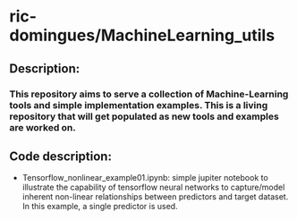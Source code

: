 # ric-domingues/MachineLearning_utils
## Description: 
### This repository aims to serve a collection of Machine-Learning tools and simple implementation examples. This is a living repository that will get populated as new tools and examples are worked on.

## Code description: 
- Tensorflow_nonlinear_example01.ipynb: simple jupiter notebook to illustrate the capability of tensorflow neural networks to capture/model inherent non-linear relationships between predictors and target dataset. In this example, a single predictor is used.

